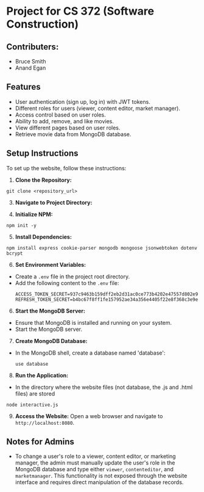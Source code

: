 # Project for CS 372 (Software Construction)
## Contributers:
- Bruce Smith
- Anand Egan

## Features
- User authentication (sign up, log in) with JWT tokens.
- Different roles for users (viewer, content editor, market manager).
- Access control based on user roles.
- Ability to add, remove, and like movies.
- View different pages based on user roles.
- Retrieve movie data from MongoDB database.

## Setup Instructions
To set up the website, follow these instructions:

1. **Clone the Repository:**
```
git clone <repository_url>
```

3. **Navigate to Project Directory:**

4. **Initialize NPM:**
```
npm init -y
```

5. **Install Dependencies:**
```
npm install express cookie-parser mongodb mongoose jsonwebtoken dotenv bcrypt
```


6. **Set Environment Variables:**
- Create a `.env` file in the project root directory.
- Add the following content to the `.env` file:
  ```
  ACCESS_TOKEN_SECRET=937c9463b159dff2eb2d31ac0ce773b4202e47557d802e9b1fa904552327d7fd
  REFRESH_TOKEN_SECRET=b4bc67f8ff1fe157952ae34a356e4405f22e8f368c3e9e07c5cf41743c165611
  ```

6. **Start the MongoDB Server:**
- Ensure that MongoDB is installed and running on your system.
- Start the MongoDB server.

7. **Create MongoDB Database:**
- In the MongoDB shell, create a database named 'database':
  ```
  use database
  ```

8. **Run the Application:**
- In the directory where the website files (not database, the .js and .html files) are stored
```
node interactive.js
```

9. **Access the Website:**
Open a web browser and navigate to `http://localhost:8080`.

## Notes for Admins
- To change a user's role to a viewer, content editor, or marketing manager, the admin must manually update the user's role in the MongoDB database and type either `viewer`, `contenteditor`, and `marketmanager`. This functionality is not exposed through the website interface and requires direct manipulation of the database records.
